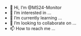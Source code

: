 - 👋 Hi, I’m @MS24-Monitor
- 👀 I’m interested in ...
- 🌱 I’m currently learning ...
- 💞️ I’m looking to collaborate on ...
- 📫 How to reach me ...

<!---
MS24-Monitor/MS24-Monitor is a ✨ special ✨ repository because its `README.md` (this file) appears on your GitHub profile.
You can click the Preview link to take a look at your changes.
--->
